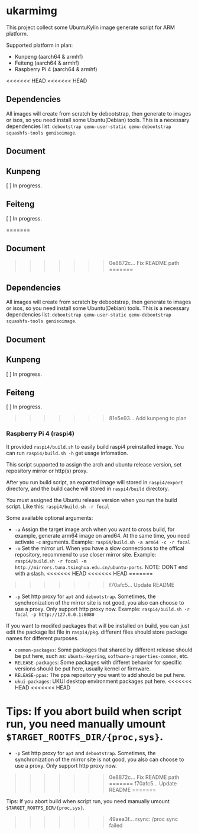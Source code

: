 # ukarmimg

This project collect some UbuntuKylin image generate script for ARM platform.

Supported platform in plan:

* Kunpeng (aarch64 & armhf)
* Feiteng (aarch64 & armhf)
* Raspberry Pi 4 (aarch64 & armhf)

<<<<<<< HEAD
<<<<<<< HEAD
## Dependencies

All images will create from scratch by debootstrap, then generate to images or isos, so you need install some Ubuntu(Debian) tools. This is a necessary dependencies list: `debootstrap qemu-user-static qemu-debootstrap squashfs-tools genisoimage`.

## Document

## Kunpeng

[ ] In progress.

## Feiteng

[ ] In progress.

=======
## Document

>>>>>>> 0e8872c... Fix README path
=======
## Dependencies

All images will create from scratch by debootstrap, then generate to images or isos, so you need install some Ubuntu(Debian) tools. This is a necessary dependencies list: `debootstrap qemu-user-static qemu-debootstrap squashfs-tools genisoimage`.

## Document

## Kunpeng

[ ] In progress.

## Feiteng

[ ] In progress.

>>>>>>> 81e5e93... Add kunpeng to plan
### Raspberry Pi 4 (raspi4)

It provided `raspi4/build.sh` to easily build raspi4 preinstalled image. You can run `raspi4/build.sh -h` get usage infomation.

This script supported to assign the arch and ubuntu release version, set repository mirror or http(s) proxy.

After you run build script, an exported image will stored in `raspi4/export` directory, and the build cache will stored in `raspi4/build` directory.

You must assigned the Ubuntu release version when you run the build script. Like this: `raspi4/build.sh -r focal`

Some available  optional arguments:

* `-a` Assign the target image arch when you want to cross build, for example, generate arm64 image on amd64. At the same time, you need activate `-c` arguments. Example: `raspi4/build.sh -a arm64 -c -r focal`
* `-m` Set the mirror url. When you have a slow connections to the offical repository, recommend to use closer mirror site. Example: `raspi4/build.sh -r focal -m http://mirrors.tuna.tsinghua.edu.cn/ubuntu-ports`. NOTE: DONT end with a slash.
<<<<<<< HEAD
<<<<<<< HEAD
=======
>>>>>>> f70afc5... Update README
* `-p` Set http proxy for `apt` and `debootstrap`. Sometimes, the synchronization of the mirror site is not good, you also can choose to use a proxy. Only support http proxy now. Example: `raspi4/build.sh -r focal -p http://127.0.0.1:8080` 

If you want to modifed packages that will be installed on build, you can just edit the package list file in `raspi4/pkg`. different files should store package names for different purposes.

* `common-packages`: Some packages that shared by different release should be put here, such as: `ubuntu-keyring`, `software-properties-common`, etc.
* `RELEASE-packages`: Some packages with differet behavior for specific versions should be put here, usually kernel or firmware.
* `RELEASE-ppas`: The ppa repository you want to add should be put here.
* `ukui-packages`: UKUI desktop environment packages put here.
<<<<<<< HEAD
<<<<<<< HEAD

Tips: If you abort build when script run, you need manually umount `$TARGET_ROOTFS_DIR/{proc,sys}`.
=======
* `-p` Set http proxy for `apt` and `debootstrap`. Sometimes, the synchronization of the mirror site is not good, you also can choose to use a proxy. Only support http proxy now. 
>>>>>>> 0e8872c... Fix README path
=======
>>>>>>> f70afc5... Update README
=======

Tips: If you abort build when script run, you need manually umount `$TARGET_ROOTFS_DIR/{proc,sys}`.
>>>>>>> 49aea3f... rsync: /proc sync failed
